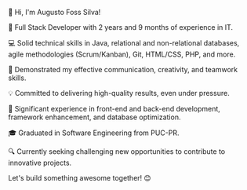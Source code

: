 👋 Hi, I'm Augusto Foss Silva!

🚀 Full Stack Developer with 2 years and 9 months of experience in IT.

💻 Solid technical skills in Java, relational and non-relational databases, agile methodologies (Scrum/Kanban), Git, HTML/CSS, PHP, and more.

🎨 Demonstrated my effective communication, creativity, and teamwork skills.

💡 Committed to delivering high-quality results, even under pressure.

🔧 Significant experience in front-end and back-end development, framework enhancement, and database optimization.

🎓 Graduated in Software Engineering from PUC-PR.

🔍 Currently seeking challenging new opportunities to contribute to innovative projects.

Let's build something awesome together! 😊

